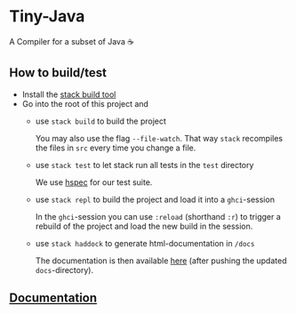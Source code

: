 # Tiny-Java

A Compiler for a subset of Java :coffee:

## How to build/test

- Install the [stack build tool](https://docs.haskellstack.org/en/stable/README/)
- Go into the root of this project and
  - use `stack build` to build the project
  
    You may also use the flag `--file-watch`. That way `stack` recompiles the files in `src`
    every time you change a file.
  - use `stack test` to let stack run all tests in the `test` directory
  
    We use [hspec](http://hspec.github.io/) for our test suite.
  - use `stack repl` to build the project and load it into a `ghci`-session
  
    In the `ghci`-session you can use `:reload` (shorthand `:r`) to trigger a rebuild of the project and load
    the new build in the session.
  - use `stack haddock` to generate html-documentation in `/docs`
  
    The documentation is then available [here](https://freddie-freeloader.github.io/Tiny-Java/) (after pushing the updated
    `docs`-directory).
## [Documentation](https://freddie-freeloader.github.io/Tiny-Java/)

